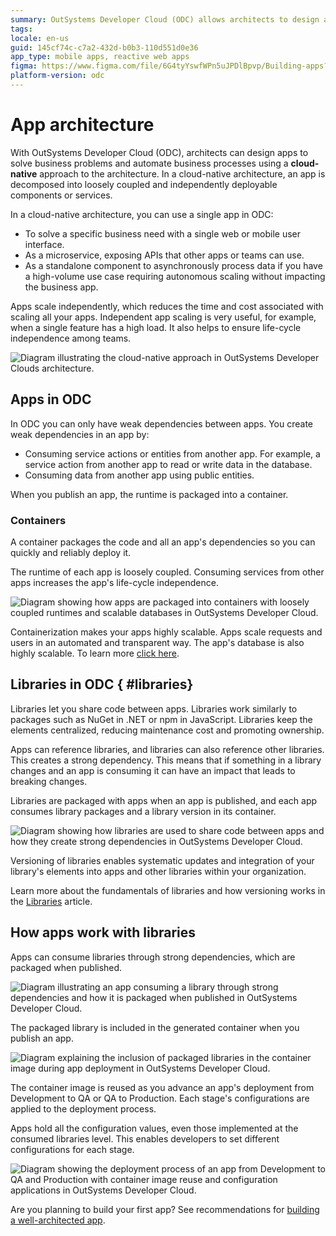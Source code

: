 ```yaml
---
summary: OutSystems Developer Cloud (ODC) allows architects to design apps using a cloud-native approach.
tags:
locale: en-us
guid: 145cf74c-c7a2-432d-b0b3-110d551d0e36
app_type: mobile apps, reactive web apps
figma: https://www.figma.com/file/6G4tyYswfWPn5uJPDlBpvp/Building-apps?type=design&node-id=3101%3A515&t=ZwHw8hXeFhwYsO5V-1
platform-version: odc
---
```

# App architecture

With OutSystems Developer Cloud (ODC), architects can design apps to solve business problems and automate business processes using a **cloud-native** approach to the architecture. In a cloud-native architecture, an app is decomposed into loosely coupled and independently deployable components or services.

In a cloud-native architecture, you can use a single app in ODC:

* To solve a specific business need with a single web or mobile user interface. 
* As a microservice, exposing APIs that other apps or teams can use.
* As a standalone component to asynchronously process data if you have a high-volume use case requiring autonomous scaling without impacting the business app.

Apps scale independently, which reduces the time and cost associated with scaling all your apps. Independent app scaling is very useful, for example, when a single feature has a high load. It also helps to ensure life-cycle independence among teams.

![Diagram illustrating the cloud-native approach in OutSystems Developer Clouds architecture.](images/app-architecture-diag.png "Cloud-Native Architecture Approach Diagram")

## Apps in ODC

In ODC you can only have weak dependencies between apps. You create weak dependencies in an app by:

* Consuming service actions or entities from another app. For example, a service action from another app to read or write data in the database.
* Consuming  data from another app using public entities.

When you publish an app, the runtime is packaged into a container.

### Containers

A container packages the code and all an app's dependencies so you can quickly and reliably deploy it.

The runtime of each app is loosely coupled. Consuming services from other apps increases the app's life-cycle independence.

![Diagram showing how apps are packaged into containers with loosely coupled runtimes and scalable databases in OutSystems Developer Cloud.](images/containers-diag.png "Containers Packages Diagram")

Containerization makes your apps highly scalable. Apps scale requests and users in an automated and transparent way. The app's database is also highly scalable. To learn more [click here](../../architecture/intro.md#auto-scaling-1).

## Libraries in ODC { #libraries}

Libraries let you share code between apps. Libraries work similarly to packages such as NuGet in .NET or npm in JavaScript. Libraries keep the elements centralized, reducing maintenance cost and promoting ownership.

Apps can reference libraries, and libraries can also reference other libraries. This creates a strong dependency. This means that if something in a library changes and an app is consuming it can have an impact that leads to breaking changes.

Libraries are packaged with apps when an app is published, and each app consumes library packages and a library version in its container.

![Diagram showing how libraries are used to share code between apps and how they create strong dependencies in OutSystems Developer Cloud.](images/libraries-odc-diag.png "Libraries in OutSystems Developer Cloud")

Versioning of libraries enables systematic updates and integration of your library's elements into apps and other libraries within your organization.

Learn more about the fundamentals of libraries and how versioning works in the [Libraries](../libraries.md#libraries-versioning) article.

## How apps work with libraries

Apps can consume libraries through strong dependencies, which are packaged when published.

![Diagram illustrating an app consuming a library through strong dependencies and how it is packaged when published in OutSystems Developer Cloud.](images/app-consuming-library-diag.png "App Consuming Library Diagram")

The packaged library is included in the generated container when you publish an app.

![Diagram explaining the inclusion of packaged libraries in the container image during app deployment in OutSystems Developer Cloud.](images/how-libraries-work-diag.png "How Libraries Work in App Deployment")

The container image is reused as you advance an app's deployment from Development to QA or QA to Production. Each stage's configurations are applied to the deployment process.

Apps hold all the configuration values, even those implemented at the consumed libraries level. This enables developers to set different configurations for each stage.

![Diagram showing the deployment process of an app from Development to QA and Production with container image reuse and configuration applications in OutSystems Developer Cloud.](images/deployment-process-diag.png "App Deployment Process Diagram")

Are you planning to build your first app? See recommendations for [building a well-architected app](recommended-architecture.md).
